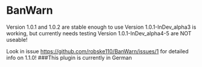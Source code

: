 # BanWarn
Version 1.0.1 and 1.0.2 are stable enough to use
Version 1.0.1-InDev_alpha3 is working, but currently needs testing
Version 1.0.1-InDev_alpha4-5 are NOT useable!

Look in issue https://github.com/robske110/BanWarn/issues/1 for detailed info on 1.1.0!
###This plugin is currently in German

